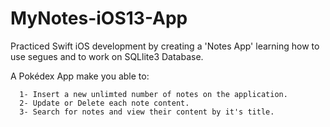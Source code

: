 # MyNotes-iOS13-App

Practiced Swift iOS development by creating a 'Notes App' learning how to use segues and to work on SQLlite3 Database.

A Pokédex App make you able to:

      1- Insert a new unlimted number of notes on the application.
      2- Update or Delete each note content.
      3- Search for notes and view their content by it's title.
